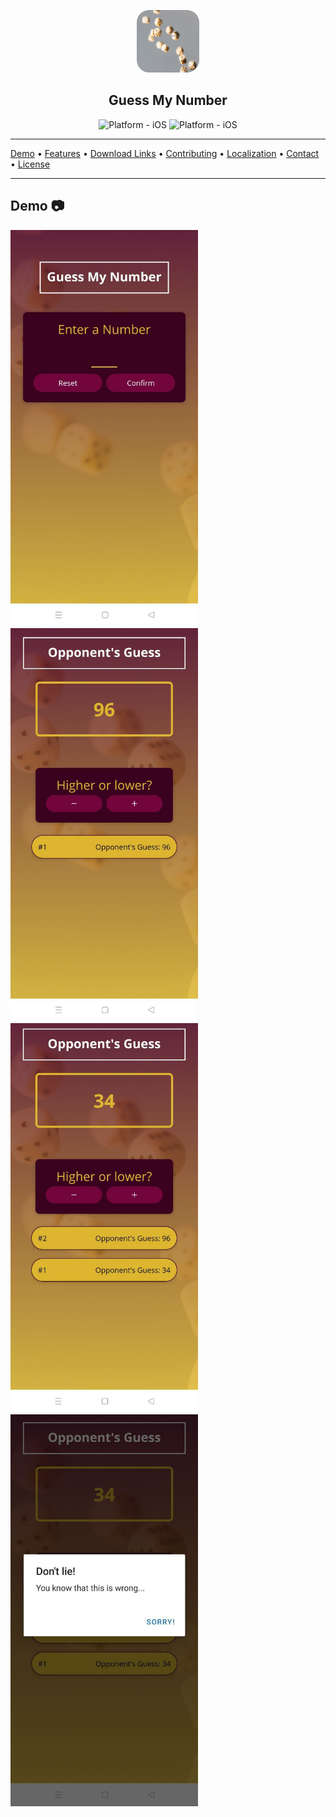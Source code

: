 <p align="center">
<kbd>
  <img style="width:100px; height:100px; border-radius:20%;" class="rounded-image" src="./assets/images/background.png" alt="logo" height="150"/></kbd>
</p>

<h2 align="center">
    Guess My Number
</h2>

<p align="center">

</p>

<div align="center">

![Platform - iOS](https://img.shields.io/badge/platform-iOS-blue.svg)
![Platform - iOS](https://img.shields.io/badge/platform-andriod-red.svg)

</div>

<hr><a href="#demo-">Demo</a> &bull; <a href="#features-">Features</a> &bull; <a href="#download-links-">Download Links</a> &bull;  <a href="#contributing-">Contributing</a> &bull; <a href="#localization-">Localization</a> &bull; <a href="#contact-">Contact</a> &bull; <a href="#license-">License</a></p>
<hr>

## Demo 📷

<img src="./assets/images/1.jpg" width=300> <img src="./assets/images/2.jpg" width=300>
<img src="./assets/images/3.jpg" width=300>
<img src="./assets/images/4.jpg" width=300>